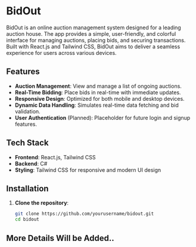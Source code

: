 # BidOut

BidOut is an online auction management system designed for a leading auction house. The app provides a simple, user-friendly, and colorful interface for managing auctions, placing bids, and securing transactions. Built with React.js and Tailwind CSS, BidOut aims to deliver a seamless experience for users across various devices.

## Features

- **Auction Management**: View and manage a list of ongoing auctions.
- **Real-Time Bidding**: Place bids in real-time with immediate updates.
- **Responsive Design**: Optimized for both mobile and desktop devices.
- **Dynamic Data Handling**: Simulates real-time data fetching and bid validation.
- **User Authentication** (Planned): Placeholder for future login and signup features.

## Tech Stack

- **Frontend**: React.js, Tailwind CSS
- **Backend**: C#
- **Styling**: Tailwind CSS for responsive and modern UI design

## Installation

1. **Clone the repository**:
   ```bash
   git clone https://github.com/yourusername/bidout.git
   cd bidout
## More Details Will be Added..
